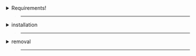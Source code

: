 <details>
  <summary>Requirements!</summary>

> ___

> macOS version 11.0 or later is required
>
> ___
>
> Your Mac account must have administrator privileges.
>
> ___

</details>

> ___

<details>
  <summary>installation</summary>

> ___

> [<kbd> <br>Visit This Link (click me)<br> </kbd>][Bash]
>
> [Bash]: https://github.com/FRX397/Hydrogen/blob/main/MacOS%2FBash.md
>
> ___
>
> Copy The Bash
>
> Open terminal
>
> Paste The Bash
>
> Press <kbd><samp>Enter</samp></kbd>
>

</details>

> ___

<details>
  <summary>removal</summary>

> ___

> Remove Hydrogen Application
>
> Remove Roblox Application
>
> Re-install Roblox:
>
> https://www.roblox.com/download
>

</details>

> ___
